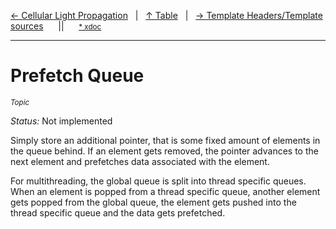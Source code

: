 [&#8592; Cellular Light Propagation](topic-cellular-light-propagation.md)&nbsp;&nbsp;&nbsp;|&nbsp;&nbsp;&nbsp;[&#8593; Table](table.md)&nbsp;&nbsp;&nbsp;|&nbsp;&nbsp;&nbsp;[&#8594; Template Headers/Template sources](topic-template-headers.md)&nbsp;&nbsp;&nbsp;&nbsp;&nbsp;&nbsp;||&nbsp;&nbsp;&nbsp;&nbsp;&nbsp;&nbsp;<small>[\* xdoc](../xdoc/topic-prefetch-queue.xmd#L1)</small>
***

# Prefetch Queue
<small>*Topic*</small>  


*Status:* Not implemented

Simply store an additional pointer, that is some fixed amount of elements in
the queue behind. If an element gets removed, the pointer advances to the next
element and prefetches data associated with the element.

For multithreading, the global queue is split into thread specific queues.
When an element is popped from a thread specific queue, another element gets
popped from the global queue, the element gets pushed into the thread specific
queue and the data gets prefetched.

